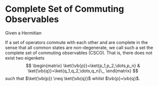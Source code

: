 Complete Set of Commuting Observables
=====================================
Given a Hermitian 

If a set of operators commute with each other and are complete in the sense that all common states are non-degenerate, we call such a set the complete set of commuting observables (CSCO).
That is, there does not exist two eigenkets
$$
\begin{matrix}
\ket{\vb{p}}=\ket{p_1,p_2,\dots,p_n} & \ket{\vb{q}}=\ket{q_1,q_2,\dots,q_n}\,,
\end{matrix}
$$
such that $\ket{\vb{p}} \neq \ket{\vb{q}}$ whilst $\vb{p}=\vb{q}$.